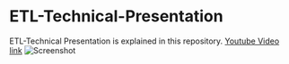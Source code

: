 # ETL-Technical-Presentation
ETL-Technical Presentation is explained in this repository. [Youtube Video link](https://youtu.be/Zc0wEWXWd4E)
![Screenshot]()
